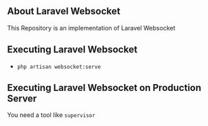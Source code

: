 ## About Laravel Websocket

This Repository is an implementation of Laravel Websocket

## Executing Laravel Websocket

- `php artisan websocket:serve`


## Executing Laravel Websocket on Production Server

You need a tool like `supervisor`
